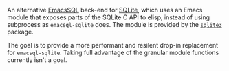 An alternative [EmacsSQL] back-end for [SQLite], which uses an Emacs
module that exposes parts of the SQLite C API to elisp, instead of
using subprocess as `emacsql-sqlite` does.  The module is provided
by the [`sqlite3`] package.

The goal is to provide a more performant and resilent drop-in
replacement for `emacsql-sqlite`.  Taking full advantage of the
granular module functions currently isn't a goal.

[EmacsSQL]:  https://github.com/skeeto/emacsql
[SQLite]:    https://sqlite.org
[`sqlite3`]: https://github.com/pekingduck/emacs-sqlite3-api
